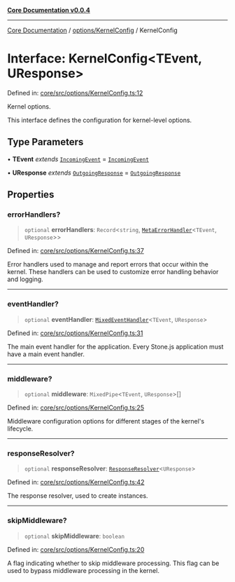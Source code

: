 [**Core Documentation v0.0.4**](../../../README.md)

***

[Core Documentation](../../../modules.md) / [options/KernelConfig](../README.md) / KernelConfig

# Interface: KernelConfig\<TEvent, UResponse\>

Defined in: [core/src/options/KernelConfig.ts:12](https://github.com/stonemjs/core/blob/93efe04ef1a71ad6f49c3b315da54d45ace50f23/src/options/KernelConfig.ts#L12)

Kernel options.

This interface defines the configuration for kernel-level options.

## Type Parameters

• **TEvent** *extends* [`IncomingEvent`](../../../events/IncomingEvent/classes/IncomingEvent.md) = [`IncomingEvent`](../../../events/IncomingEvent/classes/IncomingEvent.md)

• **UResponse** *extends* [`OutgoingResponse`](../../../events/OutgoingResponse/classes/OutgoingResponse.md) = [`OutgoingResponse`](../../../events/OutgoingResponse/classes/OutgoingResponse.md)

## Properties

### errorHandlers?

> `optional` **errorHandlers**: `Record`\<`string`, [`MetaErrorHandler`](../../../declarations/interfaces/MetaErrorHandler.md)\<`TEvent`, `UResponse`\>\>

Defined in: [core/src/options/KernelConfig.ts:37](https://github.com/stonemjs/core/blob/93efe04ef1a71ad6f49c3b315da54d45ace50f23/src/options/KernelConfig.ts#L37)

Error handlers used to manage and report errors that occur within the kernel.
These handlers can be used to customize error handling behavior and logging.

***

### eventHandler?

> `optional` **eventHandler**: [`MixedEventHandler`](../../../declarations/type-aliases/MixedEventHandler.md)\<`TEvent`, `UResponse`\>

Defined in: [core/src/options/KernelConfig.ts:31](https://github.com/stonemjs/core/blob/93efe04ef1a71ad6f49c3b315da54d45ace50f23/src/options/KernelConfig.ts#L31)

The main event handler for the application.
Every Stone.js application must have a main event handler.

***

### middleware?

> `optional` **middleware**: `MixedPipe`\<`TEvent`, `UResponse`\>[]

Defined in: [core/src/options/KernelConfig.ts:25](https://github.com/stonemjs/core/blob/93efe04ef1a71ad6f49c3b315da54d45ace50f23/src/options/KernelConfig.ts#L25)

Middleware configuration options for different stages of the kernel's lifecycle.

***

### responseResolver?

> `optional` **responseResolver**: [`ResponseResolver`](../../../declarations/type-aliases/ResponseResolver.md)\<`UResponse`\>

Defined in: [core/src/options/KernelConfig.ts:42](https://github.com/stonemjs/core/blob/93efe04ef1a71ad6f49c3b315da54d45ace50f23/src/options/KernelConfig.ts#L42)

The response resolver, used to create instances.

***

### skipMiddleware?

> `optional` **skipMiddleware**: `boolean`

Defined in: [core/src/options/KernelConfig.ts:20](https://github.com/stonemjs/core/blob/93efe04ef1a71ad6f49c3b315da54d45ace50f23/src/options/KernelConfig.ts#L20)

A flag indicating whether to skip middleware processing.
This flag can be used to bypass middleware processing in the kernel.
